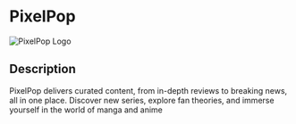 # PixelPop

![PixelPop Logo](https://res.cloudinary.com/dimctuf52/image/upload/v1728760731/PixelPop_Logo_jbpiaf.png)

## Description

 PixelPop delivers curated content, from in-depth reviews to breaking news, all in one place.
 Discover new series, explore fan theories, and immerse yourself in the world of manga and anime

